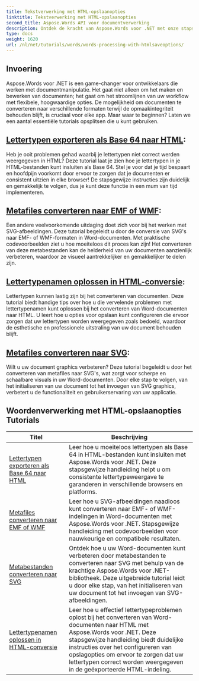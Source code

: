 ```yaml
---
title: Tekstverwerking met HTML-opslaanopties
linktitle: Tekstverwerking met HTML-opslaanopties
second_title: Aspose.Words API voor documentverwerking
description: Ontdek de kracht van Aspose.Words voor .NET met onze stapsgewijze tutorials, waarin HTML- en metafile-conversie aan bod komt om uw documentverwerking te verbeteren.
type: docs
weight: 1620
url: /nl/net/tutorials/words/words-processing-with-htmlsaveoptions/
---
```

## Invoering

Aspose.Words voor .NET is een game-changer voor ontwikkelaars die werken met documentmanipulatie. Het gaat niet alleen om het maken en bewerken van documenten; het gaat om het stroomlijnen van uw workflow met flexibele, hoogwaardige opties. De mogelijkheid om documenten te converteren naar verschillende formaten terwijl de opmaakintegriteit behouden blijft, is cruciaal voor elke app. Maar waar te beginnen? Laten we een aantal essentiële tutorials opsplitsen die u kunt gebruiken.


## [Lettertypen exporteren als Base 64 naar HTML](./export-fonts-as-base-64-to-html/):
Heb je ooit problemen gehad waarbij je lettertypen niet correct werden weergegeven in HTML? Deze tutorial laat je zien hoe je lettertypen in je HTML-bestanden kunt insluiten als Base 64. Stel je voor dat je tijd bespaart en hoofdpijn voorkomt door ervoor te zorgen dat je documenten er consistent uitzien in elke browser! De stapsgewijze instructies zijn duidelijk en gemakkelijk te volgen, dus je kunt deze functie in een mum van tijd implementeren. 

## [Metafiles converteren naar EMF of WMF](./converting-metafiles-to-emf-or-wmf/):
Een andere veelvoorkomende uitdaging doet zich voor bij het werken met SVG-afbeeldingen. Deze tutorial begeleidt u door de conversie van SVG's naar EMF- of WMF-formaten in Word-documenten. Met praktische codevoorbeelden ziet u hoe moeiteloos dit proces kan zijn! Het converteren van deze metabestanden kan de helderheid van uw documenten aanzienlijk verbeteren, waardoor ze visueel aantrekkelijker en gemakkelijker te delen zijn.

## [Lettertypenamen oplossen in HTML-conversie](./resolve-font-names-in-html-conversion/):
Lettertypen kunnen lastig zijn bij het converteren van documenten. Deze tutorial biedt handige tips over hoe u die vervelende problemen met lettertypenamen kunt oplossen bij het converteren van Word-documenten naar HTML. U leert hoe u opties voor opslaan kunt configureren die ervoor zorgen dat uw lettertypen worden weergegeven zoals bedoeld, waardoor de esthetische en professionele uitstraling van uw document behouden blijft.

## [Metafiles converteren naar SVG](./converting-metafiles-to-svg/):
Wilt u uw document graphics verbeteren? Deze tutorial begeleidt u door het converteren van metafiles naar SVG's, wat zorgt voor scherpe en schaalbare visuals in uw Word-documenten. Door elke stap te volgen, van het initialiseren van uw document tot het invoegen van SVG graphics, verbetert u de functionaliteit en gebruikerservaring van uw applicatie.

 ## Woordenverwerking met HTML-opslaanopties Tutorials
| Titel | Beschrijving |
| --- | --- |
| [Lettertypen exporteren als Base 64 naar HTML](./export-fonts-as-base-64-to-html/) | Leer hoe u moeiteloos lettertypen als Base 64 in HTML-bestanden kunt insluiten met Aspose.Words voor .NET. Deze stapsgewijze handleiding helpt u om consistente lettertypeweergave te garanderen in verschillende browsers en platforms. |
| [Metafiles converteren naar EMF of WMF](./converting-metafiles-to-emf-or-wmf/) | Leer hoe u SVG-afbeeldingen naadloos kunt converteren naar EMF- of WMF-indelingen in Word-documenten met Aspose.Words voor .NET. Stapsgewijze handleiding met codevoorbeelden voor nauwkeurige en compatibele resultaten. |
| [Metabestanden converteren naar SVG](./converting-metafiles-to-svg/) | Ontdek hoe u uw Word-documenten kunt verbeteren door metabestanden te converteren naar SVG met behulp van de krachtige Aspose.Words voor .NET-bibliotheek. Deze uitgebreide tutorial leidt u door elke stap, van het initialiseren van uw document tot het invoegen van SVG-afbeeldingen. |
| [Lettertypenamen oplossen in HTML-conversie](./resolve-font-names-in-html-conversion/) | Leer hoe u effectief lettertypeproblemen oplost bij het converteren van Word-documenten naar HTML met Aspose.Words voor .NET. Deze stapsgewijze handleiding biedt duidelijke instructies over het configureren van opslagopties om ervoor te zorgen dat uw lettertypen correct worden weergegeven in de geëxporteerde HTML-indeling. |